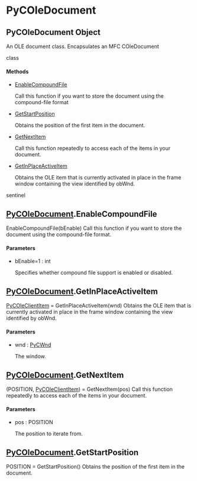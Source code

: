 # PyCOleDocument


## PyCOleDocument Object

An OLE document class\.  Encapsulates an MFC COleDocument

 class

#### Methods

  - [EnableCompoundFile](PyCOleDocument.md#pycoledocumentenablecompoundfile)

    Call this function if you want to store the document using the compound-file format&nbsp;

  - [GetStartPosition](PyCOleDocument.md#pycoledocumentgetstartposition)

    Obtains the position of the first item in the document\.&nbsp;

  - [GetNextItem](PyCOleDocument.md#pycoledocumentgetnextitem)

    Call this function repeatedly to access each of the items in your document\.&nbsp;

  - [GetInPlaceActiveItem](PyCOleDocument.md#pycoledocumentgetinplaceactiveitem)

    Obtains the OLE item that is currently activated in place in the frame window containing the view identified by obWnd\. 

sentinel&nbsp;


## [PyCOleDocument](PyCOleDocument.md#pycoledocument)\.EnableCompoundFile

EnableCompoundFile\(bEnable\)
Call this function if you want to store the document using the compound-file format\.

#### Parameters

  - bEnable=1 : int

    Specifies whether compound file support is enabled or disabled\.


## [PyCOleDocument](PyCOleDocument.md#pycoledocument)\.GetInPlaceActiveItem

[PyCOleClientItem](PyCOleClientItem.md) = GetInPlaceActiveItem\(wnd\)
Obtains the OLE item that is currently activated in place in the frame window containing the view identified by obWnd\.

#### Parameters

  - wnd : [PyCWnd](PyCWnd.md)

    The window\.


## [PyCOleDocument](PyCOleDocument.md#pycoledocument)\.GetNextItem

\(POSITION, [PyCOleClientItem](PyCOleClientItem.md)\) = GetNextItem\(pos\)
Call this function repeatedly to access each of the items in your document\.

#### Parameters

  - pos : POSITION

    The position to iterate from\.


## [PyCOleDocument](PyCOleDocument.md#pycoledocument)\.GetStartPosition

POSITION = GetStartPosition\(\)
Obtains the position of the first item in the document\.